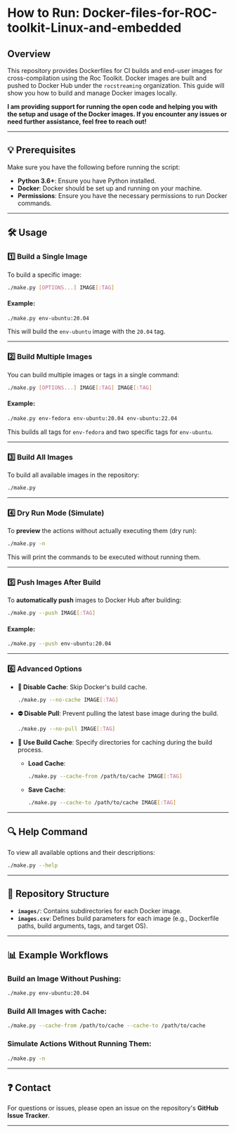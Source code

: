 
# **How to Run: Docker-files-for-ROC-toolkit-Linux-and-embedded**

## **Overview**

This repository provides Dockerfiles for CI builds and end-user images for cross-compilation using the Roc Toolkit. Docker images are built and pushed to Docker Hub under the `rocstreaming` organization. This guide will show you how to build and manage Docker images locally.

**I am providing support for running the open code and helping you with the setup and usage of the Docker images. If you encounter any issues or need further assistance, feel free to reach out!**

---

## **💡 Prerequisites**
Make sure you have the following before running the script:

- **Python 3.6+**: Ensure you have Python installed.
- **Docker**: Docker should be set up and running on your machine.
- **Permissions**: Ensure you have the necessary permissions to run Docker commands.

---

## **🛠 Usage**

### **1️⃣ Build a Single Image**

To build a specific image:

```bash
./make.py [OPTIONS...] IMAGE[:TAG]
```

#### **Example:**
```bash
./make.py env-ubuntu:20.04
```
This will build the `env-ubuntu` image with the `20.04` tag.

---

### **2️⃣ Build Multiple Images**

You can build multiple images or tags in a single command:

```bash
./make.py [OPTIONS...] IMAGE[:TAG] IMAGE[:TAG]
```

#### **Example:**
```bash
./make.py env-fedora env-ubuntu:20.04 env-ubuntu:22.04
```
This builds all tags for `env-fedora` and two specific tags for `env-ubuntu`.

---

### **3️⃣ Build All Images**

To build all available images in the repository:

```bash
./make.py
```

---

### **4️⃣ Dry Run Mode (Simulate)**

To **preview** the actions without actually executing them (dry run):

```bash
./make.py -n
```

This will print the commands to be executed without running them.

---

### **5️⃣ Push Images After Build**

To **automatically push** images to Docker Hub after building:

```bash
./make.py --push IMAGE[:TAG]
```

#### **Example:**
```bash
./make.py --push env-ubuntu:20.04
```

---

### **6️⃣ Advanced Options**

- **🚫 Disable Cache**: Skip Docker's build cache.
  
  ```bash
  ./make.py --no-cache IMAGE[:TAG]
  ```

- **⛔ Disable Pull**: Prevent pulling the latest base image during the build.
  
  ```bash
  ./make.py --no-pull IMAGE[:TAG]
  ```

- **📂 Use Build Cache**: Specify directories for caching during the build process.
  
  - **Load Cache**:
    ```bash
    ./make.py --cache-from /path/to/cache IMAGE[:TAG]
    ```

  - **Save Cache**:
    ```bash
    ./make.py --cache-to /path/to/cache IMAGE[:TAG]
    ```

---

## **🔍 Help Command**

To view all available options and their descriptions:

```bash
./make.py --help
```

---

## **📁 Repository Structure**

- **`images/`**: Contains subdirectories for each Docker image.
- **`images.csv`**: Defines build parameters for each image (e.g., Dockerfile paths, build arguments, tags, and target OS).

---

## **📊 Example Workflows**

### **Build an Image Without Pushing**:
```bash
./make.py env-ubuntu:20.04
```

### **Build All Images with Cache**:
```bash
./make.py --cache-from /path/to/cache --cache-to /path/to/cache
```

### **Simulate Actions Without Running Them**:
```bash
./make.py -n
```

---

## **❓ Contact**

For questions or issues, please open an issue on the repository's **GitHub Issue Tracker**.

---

